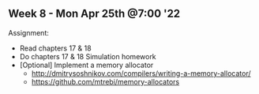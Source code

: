 ## Week 8 - Mon Apr 25th @7:00 '22

Assignment:
- Read chapters 17 & 18
- Do chapters 17 & 18 Simulation homework
- [Optional] Implement a memory allocator
  - http://dmitrysoshnikov.com/compilers/writing-a-memory-allocator/
  - https://github.com/mtrebi/memory-allocators
